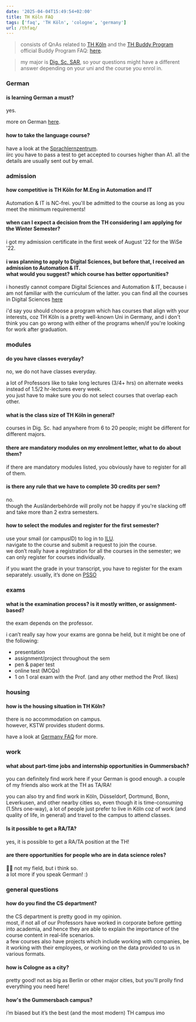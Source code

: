 ```yaml
---
date: '2025-04-04T15:49:54+02:00'
title: TH Köln FAQ
tags: ['faq', 'TH Köln', 'cologne', 'germany']
url: /thfaq/
---
```


> consists of QnAs related to [TH Köln](https://www.th-koeln.de/en/) and the [TH Buddy Program](https://www.th-koeln.de/en/international_office/th-koeln-buddy-program_101414.php)\
> official Buddy Program FAQ: [here](https://www.th-koeln.de/en/international_office/faq-th-koeln-buddy-program_103147.php).

> my major is [Dig. Sc. SAR](https://digital-sciences.de/studyprograms/software-architecture/index.html), so your questions might have a different answer depending on your uni and the course you enrol in.

### German

#### is learning German a must?

yes.

more on German [here](/germanyfaq/#german).

#### how to take the language course?

have a look at the [Sprachlernzentrum](<https://www.th-koeln.de/en/international_office/language-learning-center_68235.php>).\
iirc you have to pass a test to get accepted to courses higher than A1. all the details are usually sent out by email.

### admission

#### how competitive is TH Köln for M.Eng in Automation and IT

Automation & IT is NC-frei. you'll be admitted to the course as long as you meet the minimum requirements!

#### when can I expect a decision from the TH considering I am applying for the Winter Semester?

i got my admission certificate in the first week of August '22 for the WiSe '22.

#### i was planning to apply to Digital Sciences, but before that, I received an admission to Automation & IT.<br> what would you suggest? which course has better opportunities?

i honestly cannot compare Digital Sciences and Automation & IT, because i am not familiar with the curriculum of the latter.
you can find all the courses in Digital Sciences [here](https://digital-sciences.de/en/)

i'd say you should choose a program which has courses that align with your interests, coz TH Köln is a pretty well-known Uni in Germany, and i don't think you can go wrong with either of the programs when/if you're looking for work after graduation.

### modules

#### do you have classes everyday?

no, we do not have classes everyday.

a lot of Professors like to take long lectures (3/4+ hrs) on alternate weeks instead of 1.5/2 hr-lectures every week.\
you just have to make sure you do not select courses that overlap each other.

#### what is the class size of TH Köln in general?

courses in Dig. Sc. had anywhere from 6 to 20 people; might be different for different majors.

#### there are mandatory modules on my enrolment letter, what to do about them?

if there are mandatory modules listed, you obviously have to register for all of them.

#### is there any rule that we have to complete 30 credits per sem?

no.\
though the Ausländerbehörde will prolly not be happy if you're slacking off and take more than 2 extra semesters.

#### how to select the modules and register for the first semester?

use your smail (or campusID) to log in to [ILU](https://ilu.th-koeln.de/).\
navigate to the course and submit a request to join the course.\
we don’t really have a registration for all the courses in the semester; we can only register for courses individually.

if you want the grade in your transcript, you have to register for the exam separately.
usually, it’s done on [PSSO](<https://psso.th-koeln.de/qisserver/rds?state=user&type=0>)

### exams

#### what is the examination process? is it mostly written, or assignment-based?

the exam depends on the professor.

i can’t really say how your exams are gonna be held, but it might be one of the following:

* presentation
* assignment/project throughout the sem
* pen & paper test
* online test (MCQs)
* 1 on 1 oral exam with the Prof. (and any other method the Prof. likes)

### housing

#### how is the housing situation in TH Köln?

there is no accommodation on campus.\
however, KSTW provides student dorms.

have a look at [Germany FAQ](/germanyfaq/) for more.

### work

#### what about part-time jobs and internship opportunities in Gummersbach?

you can definitely find work here if your German is good enough. a couple of my friends also work at the TH as TA/RA!

you can also try and find work in Köln, Düsseldorf, Dortmund, Bonn, Leverkusen, and other nearby cities
so, even though it is time-consuming (1.5hrs one-way), a lot of people just prefer to live in Köln coz of work (and quality of life, in general) and travel to the campus to attend classes.

#### Is it possible to get a RA/TA?

yes, it is possible to get a RA/TA position at the TH!

#### are there opportunities for people who are in data science roles?

🤷‍♂️ not my field, but i think so.\
a lot more if you speak German! :)

### general questions

#### how do you find the CS department?

the CS department is pretty good in my opinion.\
most, if not all of our Professors have worked in corporate before getting into academia, and hence they are able to explain the importance of the course content in real-life scenarios.\
a few courses also have projects which include working with companies, be it working with their employees, or working on the data provided to us in various formats.

#### how is Cologne as a city?

pretty good! not as big as Berlin or other major cities, but you'll prolly find everything you need here!

#### how's the Gummersbach campus?

i’m biased but it’s the best (and the most modern) TH campus imo
